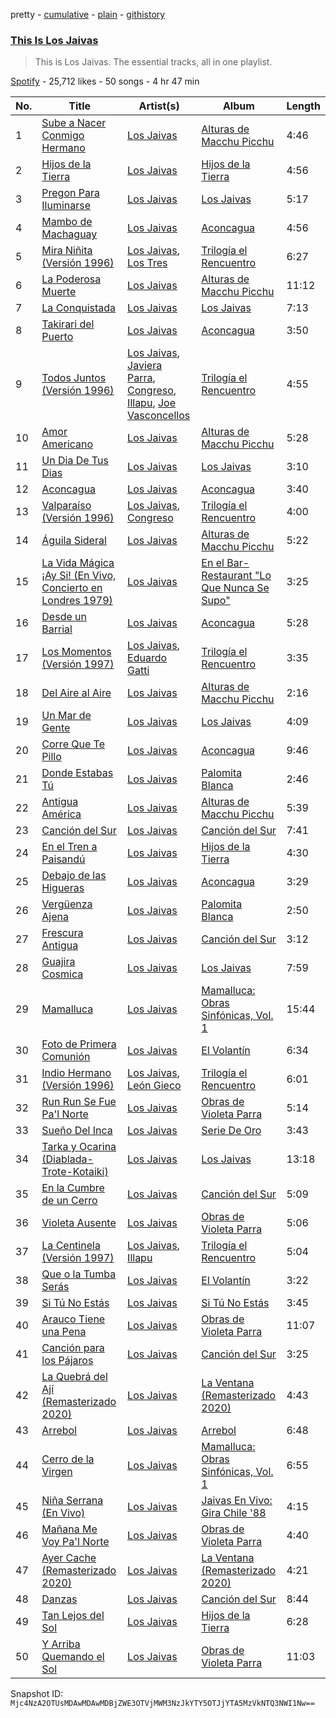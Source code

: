 pretty - [cumulative](/playlists/cumulative/37i9dQZF1DZ06evO4bG046.md) - [plain](/playlists/plain/37i9dQZF1DZ06evO4bG046) - [githistory](https://github.githistory.xyz/mackorone/spotify-playlist-archive/blob/main/playlists/plain/37i9dQZF1DZ06evO4bG046)

### [This Is Los Jaivas](https://open.spotify.com/playlist/37i9dQZF1DZ06evO4bG046)

> This is Los Jaivas\. The essential tracks, all in one playlist.

[Spotify](https://open.spotify.com/user/spotify) - 25,712 likes - 50 songs - 4 hr 47 min

| No. | Title | Artist(s) | Album | Length |
|---|---|---|---|---|
| 1 | [Sube a Nacer Conmigo Hermano](https://open.spotify.com/track/0gWHg31biasRElqCjQ8RuM) | [Los Jaivas](https://open.spotify.com/artist/750f5Yoi20mYBe2EoVqWiT) | [Alturas de Macchu Picchu](https://open.spotify.com/album/4F8Cf17ibOHBL7mjYCzxjX) | 4:46 |
| 2 | [Hijos de la Tierra](https://open.spotify.com/track/1rXl4pZQWZva8whEQENrI9) | [Los Jaivas](https://open.spotify.com/artist/750f5Yoi20mYBe2EoVqWiT) | [Hijos de la Tierra](https://open.spotify.com/album/39aqZbT6zd0UYsI6VFtyJZ) | 4:56 |
| 3 | [Pregon Para Iluminarse](https://open.spotify.com/track/3AMth1gnz9PbQnEfUVZbp2) | [Los Jaivas](https://open.spotify.com/artist/750f5Yoi20mYBe2EoVqWiT) | [Los Jaivas](https://open.spotify.com/album/5P0ZhGdvzJK31MvCWMGajo) | 5:17 |
| 4 | [Mambo de Machaguay](https://open.spotify.com/track/7eDAcrYSFM2vNWrCefc9Sm) | [Los Jaivas](https://open.spotify.com/artist/750f5Yoi20mYBe2EoVqWiT) | [Aconcagua](https://open.spotify.com/album/2nesLZnLC7VtjNn9szbyDY) | 4:56 |
| 5 | [Mira Niñita \(Versión 1996\)](https://open.spotify.com/track/6GYbTb3eLDVdEoRSu6L3iU) | [Los Jaivas](https://open.spotify.com/artist/750f5Yoi20mYBe2EoVqWiT), [Los Tres](https://open.spotify.com/artist/4qXIYIWo6wRsN0lZxvgH6S) | [Trilogía el Rencuentro](https://open.spotify.com/album/6RXkaLo3HuwhKdcnPaAAHV) | 6:27 |
| 6 | [La Poderosa Muerte](https://open.spotify.com/track/21fooaqsdHnfEX6I2xszdD) | [Los Jaivas](https://open.spotify.com/artist/750f5Yoi20mYBe2EoVqWiT) | [Alturas de Macchu Picchu](https://open.spotify.com/album/4F8Cf17ibOHBL7mjYCzxjX) | 11:12 |
| 7 | [La Conquistada](https://open.spotify.com/track/1iCVobzc6lYXEdvTN0bloD) | [Los Jaivas](https://open.spotify.com/artist/750f5Yoi20mYBe2EoVqWiT) | [Los Jaivas](https://open.spotify.com/album/5P0ZhGdvzJK31MvCWMGajo) | 7:13 |
| 8 | [Takirari del Puerto](https://open.spotify.com/track/361zrhidWZOrmjFExUpfSy) | [Los Jaivas](https://open.spotify.com/artist/750f5Yoi20mYBe2EoVqWiT) | [Aconcagua](https://open.spotify.com/album/2nesLZnLC7VtjNn9szbyDY) | 3:50 |
| 9 | [Todos Juntos \(Versión 1996\)](https://open.spotify.com/track/1xUWqYaqqGLXFBMMbQ4ZMI) | [Los Jaivas](https://open.spotify.com/artist/750f5Yoi20mYBe2EoVqWiT), [Javiera Parra](https://open.spotify.com/artist/1mBmpJSQUdUOTJzbfEg5m8), [Congreso](https://open.spotify.com/artist/0S7gyQcve5aVdbPiUjym4H), [Illapu](https://open.spotify.com/artist/6gWVXK2R7WYXTqxULGAyfx), [Joe Vasconcellos](https://open.spotify.com/artist/4sGC7K2rSpWrWudBgYPMce) | [Trilogía el Rencuentro](https://open.spotify.com/album/6RXkaLo3HuwhKdcnPaAAHV) | 4:55 |
| 10 | [Amor Americano](https://open.spotify.com/track/2devOvQdt2r3lLOWu92O4x) | [Los Jaivas](https://open.spotify.com/artist/750f5Yoi20mYBe2EoVqWiT) | [Alturas de Macchu Picchu](https://open.spotify.com/album/4F8Cf17ibOHBL7mjYCzxjX) | 5:28 |
| 11 | [Un Dia De Tus Dias](https://open.spotify.com/track/2ftI7Ue2E2zT33z6OkDhA5) | [Los Jaivas](https://open.spotify.com/artist/750f5Yoi20mYBe2EoVqWiT) | [Los Jaivas](https://open.spotify.com/album/5P0ZhGdvzJK31MvCWMGajo) | 3:10 |
| 12 | [Aconcagua](https://open.spotify.com/track/1J3YwZoLyuT0pPOtMbenOE) | [Los Jaivas](https://open.spotify.com/artist/750f5Yoi20mYBe2EoVqWiT) | [Aconcagua](https://open.spotify.com/album/2nesLZnLC7VtjNn9szbyDY) | 3:40 |
| 13 | [Valparaíso \(Versión 1996\)](https://open.spotify.com/track/5N9GrZ4WSw5sueo0kQBlYv) | [Los Jaivas](https://open.spotify.com/artist/750f5Yoi20mYBe2EoVqWiT), [Congreso](https://open.spotify.com/artist/0S7gyQcve5aVdbPiUjym4H) | [Trilogía el Rencuentro](https://open.spotify.com/album/6RXkaLo3HuwhKdcnPaAAHV) | 4:00 |
| 14 | [Águila Sideral](https://open.spotify.com/track/3TsdkwdKHxMLK047EXtOlc) | [Los Jaivas](https://open.spotify.com/artist/750f5Yoi20mYBe2EoVqWiT) | [Alturas de Macchu Picchu](https://open.spotify.com/album/4F8Cf17ibOHBL7mjYCzxjX) | 5:22 |
| 15 | [La Vida Mágica ¡Ay Si! \(En Vivo, Concierto en Londres 1979\)](https://open.spotify.com/track/4A8IFmoeWBY7cHtAdUllur) | [Los Jaivas](https://open.spotify.com/artist/750f5Yoi20mYBe2EoVqWiT) | [En el Bar\-Restaurant "Lo Que Nunca Se Supo"](https://open.spotify.com/album/6U7nBpYnjEoCZih1oL2ohZ) | 3:25 |
| 16 | [Desde un Barrial](https://open.spotify.com/track/1m89Wa5xogBttK4SWhwxHZ) | [Los Jaivas](https://open.spotify.com/artist/750f5Yoi20mYBe2EoVqWiT) | [Aconcagua](https://open.spotify.com/album/2nesLZnLC7VtjNn9szbyDY) | 5:28 |
| 17 | [Los Momentos \(Versión 1997\)](https://open.spotify.com/track/2ywsanmt12Ivz8jI111ItL) | [Los Jaivas](https://open.spotify.com/artist/750f5Yoi20mYBe2EoVqWiT), [Eduardo Gatti](https://open.spotify.com/artist/4XeXlVlcBAqU4tYCP3SdoY) | [Trilogía el Rencuentro](https://open.spotify.com/album/6RXkaLo3HuwhKdcnPaAAHV) | 3:35 |
| 18 | [Del Aire al Aire](https://open.spotify.com/track/7r9AY06MM9VFmqrnIpzWse) | [Los Jaivas](https://open.spotify.com/artist/750f5Yoi20mYBe2EoVqWiT) | [Alturas de Macchu Picchu](https://open.spotify.com/album/4F8Cf17ibOHBL7mjYCzxjX) | 2:16 |
| 19 | [Un Mar de Gente](https://open.spotify.com/track/5F2dixXnuqUAIdCspNUDPP) | [Los Jaivas](https://open.spotify.com/artist/750f5Yoi20mYBe2EoVqWiT) | [Los Jaivas](https://open.spotify.com/album/5P0ZhGdvzJK31MvCWMGajo) | 4:09 |
| 20 | [Corre Que Te Pillo](https://open.spotify.com/track/1tqU1TAZpCp5WqLMI1yHpL) | [Los Jaivas](https://open.spotify.com/artist/750f5Yoi20mYBe2EoVqWiT) | [Aconcagua](https://open.spotify.com/album/2nesLZnLC7VtjNn9szbyDY) | 9:46 |
| 21 | [Donde Estabas Tú](https://open.spotify.com/track/6dpxalwDpPjTlQY2CF9PVB) | [Los Jaivas](https://open.spotify.com/artist/750f5Yoi20mYBe2EoVqWiT) | [Palomita Blanca](https://open.spotify.com/album/2Dzm27Kjmz0LbYI2TYd3Yp) | 2:46 |
| 22 | [Antigua América](https://open.spotify.com/track/08d3JzTtDDivrdsOGuiv35) | [Los Jaivas](https://open.spotify.com/artist/750f5Yoi20mYBe2EoVqWiT) | [Alturas de Macchu Picchu](https://open.spotify.com/album/4F8Cf17ibOHBL7mjYCzxjX) | 5:39 |
| 23 | [Canción del Sur](https://open.spotify.com/track/3QpRCEJpMHzoqZIY8OjgGw) | [Los Jaivas](https://open.spotify.com/artist/750f5Yoi20mYBe2EoVqWiT) | [Canción del Sur](https://open.spotify.com/album/3557OjI79LJJ52kVeCxhgA) | 7:41 |
| 24 | [En el Tren a Paisandú](https://open.spotify.com/track/62Ul4vrKeJB2aDhJ6WSZU8) | [Los Jaivas](https://open.spotify.com/artist/750f5Yoi20mYBe2EoVqWiT) | [Hijos de la Tierra](https://open.spotify.com/album/39aqZbT6zd0UYsI6VFtyJZ) | 4:30 |
| 25 | [Debajo de las Higueras](https://open.spotify.com/track/2yXSCqW7fZURhD2Uo0sOrL) | [Los Jaivas](https://open.spotify.com/artist/750f5Yoi20mYBe2EoVqWiT) | [Aconcagua](https://open.spotify.com/album/2nesLZnLC7VtjNn9szbyDY) | 3:29 |
| 26 | [Vergüenza Ajena](https://open.spotify.com/track/22hoEbYLW89hUGsaQMQOqg) | [Los Jaivas](https://open.spotify.com/artist/750f5Yoi20mYBe2EoVqWiT) | [Palomita Blanca](https://open.spotify.com/album/2Dzm27Kjmz0LbYI2TYd3Yp) | 2:50 |
| 27 | [Frescura Antigua](https://open.spotify.com/track/1Jy9T9TKNbUcJCFnCTnG2V) | [Los Jaivas](https://open.spotify.com/artist/750f5Yoi20mYBe2EoVqWiT) | [Canción del Sur](https://open.spotify.com/album/3557OjI79LJJ52kVeCxhgA) | 3:12 |
| 28 | [Guajira Cosmica](https://open.spotify.com/track/7vpRg1cVcWKN7MLyVvhCQf) | [Los Jaivas](https://open.spotify.com/artist/750f5Yoi20mYBe2EoVqWiT) | [Los Jaivas](https://open.spotify.com/album/5P0ZhGdvzJK31MvCWMGajo) | 7:59 |
| 29 | [Mamalluca](https://open.spotify.com/track/5cZqYxULKUnsi9cHKp78pS) | [Los Jaivas](https://open.spotify.com/artist/750f5Yoi20mYBe2EoVqWiT) | [Mamalluca: Obras Sinfónicas, Vol\. 1](https://open.spotify.com/album/7nRGejKBPqqNDa6luZvKnP) | 15:44 |
| 30 | [Foto de Primera Comunión](https://open.spotify.com/track/6QFtJ2309fzZS0ioRwzQYG) | [Los Jaivas](https://open.spotify.com/artist/750f5Yoi20mYBe2EoVqWiT) | [El Volantín](https://open.spotify.com/album/4XKY7trbYYQIDJPzTngfuz) | 6:34 |
| 31 | [Indio Hermano \(Versión 1996\)](https://open.spotify.com/track/5L55AmtdsVfoik6jLkzkvV) | [Los Jaivas](https://open.spotify.com/artist/750f5Yoi20mYBe2EoVqWiT), [León Gieco](https://open.spotify.com/artist/5yoimVE1rbc3kAx4uwr7eq) | [Trilogía el Rencuentro](https://open.spotify.com/album/6RXkaLo3HuwhKdcnPaAAHV) | 6:01 |
| 32 | [Run Run Se Fue Pa'l Norte](https://open.spotify.com/track/17yoYupwk2LMmYy62NAsk9) | [Los Jaivas](https://open.spotify.com/artist/750f5Yoi20mYBe2EoVqWiT) | [Obras de Violeta Parra](https://open.spotify.com/album/43qNP9glyw0BYdXMbMVgfD) | 5:14 |
| 33 | [Sueño Del Inca](https://open.spotify.com/track/3y0BB4Af1j5F4AcE5BNCN0) | [Los Jaivas](https://open.spotify.com/artist/750f5Yoi20mYBe2EoVqWiT) | [Serie De Oro](https://open.spotify.com/album/7A7yT68R727jeKLxPOAiRj) | 3:43 |
| 34 | [Tarka y Ocarina \(Diablada\-Trote\-Kotaiki\)](https://open.spotify.com/track/3sbeeC62ewTzE1ywXAx0WI) | [Los Jaivas](https://open.spotify.com/artist/750f5Yoi20mYBe2EoVqWiT) | [Los Jaivas](https://open.spotify.com/album/5P0ZhGdvzJK31MvCWMGajo) | 13:18 |
| 35 | [En la Cumbre de un Cerro](https://open.spotify.com/track/0QrnxnUcNNPwUwKZyIa0zS) | [Los Jaivas](https://open.spotify.com/artist/750f5Yoi20mYBe2EoVqWiT) | [Canción del Sur](https://open.spotify.com/album/3557OjI79LJJ52kVeCxhgA) | 5:09 |
| 36 | [Violeta Ausente](https://open.spotify.com/track/2QrqeZRrMHhj8POCWHDYyQ) | [Los Jaivas](https://open.spotify.com/artist/750f5Yoi20mYBe2EoVqWiT) | [Obras de Violeta Parra](https://open.spotify.com/album/43qNP9glyw0BYdXMbMVgfD) | 5:06 |
| 37 | [La Centinela \(Versión 1997\)](https://open.spotify.com/track/20S5GtOi4DT7suYJ3ifd3F) | [Los Jaivas](https://open.spotify.com/artist/750f5Yoi20mYBe2EoVqWiT), [Illapu](https://open.spotify.com/artist/6gWVXK2R7WYXTqxULGAyfx) | [Trilogía el Rencuentro](https://open.spotify.com/album/6RXkaLo3HuwhKdcnPaAAHV) | 5:04 |
| 38 | [Que o la Tumba Serás](https://open.spotify.com/track/6u3yREOoWqCRdydlHnPmFC) | [Los Jaivas](https://open.spotify.com/artist/750f5Yoi20mYBe2EoVqWiT) | [El Volantín](https://open.spotify.com/album/4XKY7trbYYQIDJPzTngfuz) | 3:22 |
| 39 | [Si Tú No Estás](https://open.spotify.com/track/4RKmEnXCIZ1Mr6Gg5a2Nhe) | [Los Jaivas](https://open.spotify.com/artist/750f5Yoi20mYBe2EoVqWiT) | [Si Tú No Estás](https://open.spotify.com/album/0kGRBbp77zJZjR6SUOGDo2) | 3:45 |
| 40 | [Arauco Tiene una Pena](https://open.spotify.com/track/1YyXDlQOYt0JNyxEapmv0U) | [Los Jaivas](https://open.spotify.com/artist/750f5Yoi20mYBe2EoVqWiT) | [Obras de Violeta Parra](https://open.spotify.com/album/43qNP9glyw0BYdXMbMVgfD) | 11:07 |
| 41 | [Canción para los Pájaros](https://open.spotify.com/track/2zzg9kZeDPOv2QR7F4EE4C) | [Los Jaivas](https://open.spotify.com/artist/750f5Yoi20mYBe2EoVqWiT) | [Canción del Sur](https://open.spotify.com/album/3557OjI79LJJ52kVeCxhgA) | 3:25 |
| 42 | [La Quebrá del Ají \(Remasterizado 2020\)](https://open.spotify.com/track/4kF8dikOtIXirzaj0RFAH8) | [Los Jaivas](https://open.spotify.com/artist/750f5Yoi20mYBe2EoVqWiT) | [La Ventana \(Remasterizado 2020\)](https://open.spotify.com/album/2UA6E9ixt1ukbgsiAB6Xs4) | 4:43 |
| 43 | [Arrebol](https://open.spotify.com/track/6jKbQFXeH2rzcR7t6wdOJ4) | [Los Jaivas](https://open.spotify.com/artist/750f5Yoi20mYBe2EoVqWiT) | [Arrebol](https://open.spotify.com/album/6lGNFZFMOkuF1x7drMMaGW) | 6:48 |
| 44 | [Cerro de la Virgen](https://open.spotify.com/track/1H3lfORDVEnJMCSedVLyP2) | [Los Jaivas](https://open.spotify.com/artist/750f5Yoi20mYBe2EoVqWiT) | [Mamalluca: Obras Sinfónicas, Vol\. 1](https://open.spotify.com/album/7nRGejKBPqqNDa6luZvKnP) | 6:55 |
| 45 | [Niña Serrana \(En Vivo\)](https://open.spotify.com/track/1kqutTDOwYGSDilE2jfFdI) | [Los Jaivas](https://open.spotify.com/artist/750f5Yoi20mYBe2EoVqWiT) | [Jaivas En Vivo: Gira Chile '88](https://open.spotify.com/album/2zqHuam4s6Fwf2iU7d6Ntp) | 4:15 |
| 46 | [Mañana Me Voy Pa'l Norte](https://open.spotify.com/track/2NUvZ1avmNuYnupNQ0vlA4) | [Los Jaivas](https://open.spotify.com/artist/750f5Yoi20mYBe2EoVqWiT) | [Obras de Violeta Parra](https://open.spotify.com/album/43qNP9glyw0BYdXMbMVgfD) | 4:40 |
| 47 | [Ayer Cache \(Remasterizado 2020\)](https://open.spotify.com/track/5oGKw1Zl8WLYbcX1OBWhzV) | [Los Jaivas](https://open.spotify.com/artist/750f5Yoi20mYBe2EoVqWiT) | [La Ventana \(Remasterizado 2020\)](https://open.spotify.com/album/2UA6E9ixt1ukbgsiAB6Xs4) | 4:21 |
| 48 | [Danzas](https://open.spotify.com/track/1g5kVDd0YvwDG7XUpkDuSc) | [Los Jaivas](https://open.spotify.com/artist/750f5Yoi20mYBe2EoVqWiT) | [Canción del Sur](https://open.spotify.com/album/3557OjI79LJJ52kVeCxhgA) | 8:44 |
| 49 | [Tan Lejos del Sol](https://open.spotify.com/track/3WRCP41Htspiy2z9mSxUVK) | [Los Jaivas](https://open.spotify.com/artist/750f5Yoi20mYBe2EoVqWiT) | [Hijos de la Tierra](https://open.spotify.com/album/39aqZbT6zd0UYsI6VFtyJZ) | 6:28 |
| 50 | [Y Arriba Quemando el Sol](https://open.spotify.com/track/0qarO5TEf1JwiJMyV6GQ23) | [Los Jaivas](https://open.spotify.com/artist/750f5Yoi20mYBe2EoVqWiT) | [Obras de Violeta Parra](https://open.spotify.com/album/43qNP9glyw0BYdXMbMVgfD) | 11:03 |

Snapshot ID: `Mjc4NzA2OTUsMDAwMDAwMDBjZWE3OTVjMWM3NzJkYTY5OTJjYTA5MzVkNTQ3NWI1Nw==`
